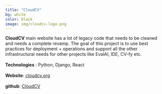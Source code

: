 ```yaml
---
title: "CloudCV"
bg: white
color: black
image: img/cloudcv-logo.png
---
```


**CloudCV** main website has a lot of legacy code that needs to be cleaned and needs a complete revamp. The goal of this project is to use best practices for deployment + operations and support all the other infrastructural needs for other projects like EvalAI, IDE, CV-fy etc.
<br><br/>
**Technologies** : Python, Django, React
<br><br/>
**Website**: [cloudcv.org](https://cloudcv.org)
<br><br/>
**github**: [CloudCV](https://github.com/Cloud-CV/CloudCV)

